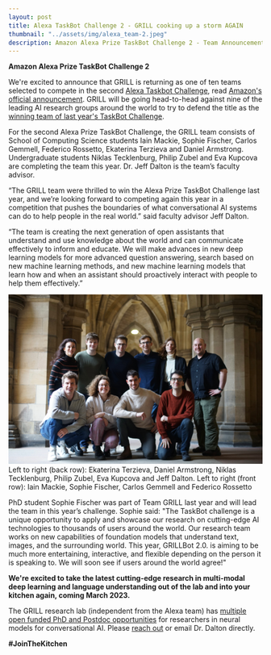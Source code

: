 ```yaml
---
layout: post
title: Alexa TaskBot Challenge 2 - GRILL cooking up a storm AGAIN
thumbnail: "../assets/img/alexa_team-2.jpeg"
description: Amazon Alexa Prize TaskBot Challenge 2 - Team Announcement 
---
```


<strong>Amazon Alexa Prize TaskBot Challenge 2</strong>

We're excited to announce that GRILL is returning as one of ten teams selected to 
compete in the second [Alexa Taskbot Challenge](https://www.amazon.science/alexa-prize/taskbot-challenge), read [Amazon's official announcement](https://www.amazon.science/alexa-prize/taskbot-challenge/ten-university-teams-selected-for-alexa-prize-taskbot-challenge-2).
GRILL will be going head-to-head against nine of the leading AI research groups around the world to try to defend the title as the [winning team of last year's TaskBot Challenge](https://www.amazon.science/alexa-prize/taskbot-challenge/2021).

For the second Alexa Prize TaskBot Challenge, the GRILL team consists of School of Computing Science students Iain Mackie, Sophie Fischer, Carlos Gemmell, Federico Rossetto, Ekaterina Terzieva and Daniel Armstrong.
Undergraduate students Niklas Tecklenburg, Philip Zubel and Eva Kupcova are completing the team this year.
Dr. Jeff Dalton is the team’s faculty advisor. 

“The GRILL team were thrilled to win the Alexa Prize TaskBot Challenge last year, and we’re looking forward to competing again this year in a competition that pushes the boundaries of what conversational AI systems can do to help people in the real world.” said faculty advisor Jeff Dalton.

“The team is creating the next generation of open assistants that understand and use knowledge about the world and can communicate effectively to inform and educate. We will make advances in new deep learning models for more advanced question answering, search based on new machine learning methods, and new machine learning models that learn how and when an assistant should proactively interact with people to help them effectively.”

<img src="../assets/img/alexa_team-2.jpeg">
Left to right (back row): Ekaterina Terzieva, Daniel Armstrong, Niklas Tecklenburg, Philip Zubel, Eva Kupcova and Jeff Dalton. Left to right (front row): Iain Mackie, Sophie Fischer, Carlos Gemmell and Federico Rossetto

PhD student Sophie Fischer was part of Team GRILL last year and will lead the team in this year’s challenge. Sophie said: "The TaskBot challenge is a unique opportunity to apply and showcase our research on cutting-edge AI technologies to thousands of users around the world.
Our research team works on new capabilities of foundation models that understand text, images, and the surrounding world.
This year, GRILLBot 2.0. is aiming to be much more entertaining, interactive, and flexible depending on the person it is speaking to. We will soon see if users around the world agree!"

**We're excited to take the latest cutting-edge research in multi-modal deep learning and language understanding out of the lab and into your kitchen again, coming March 2023.** 

The GRILL research lab (independent from the Alexa team) has [multiple open funded PhD and Postdoc opportunities](https://grilllab.ai/openings/) for researchers in neural models for conversational AI. Please [reach out](https://grilllab.ai/contact) or email Dr. Dalton directly. 

**#JoinTheKitchen**
